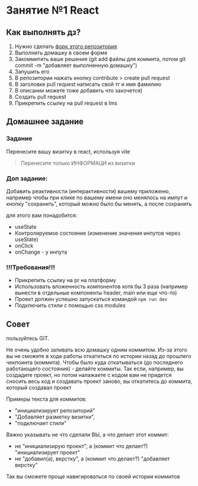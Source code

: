 # Занятие №1 React

## Как выполнять дз?
1. Нужно сделать [форк этого репозитория](https://doka.guide/recipes/github-new-fork/)
2. Выполнить домашку в своем форме
3. Закоммитить ваше решение (git add файлы для коммита, потом git commit -m "добавляет выполненную домашку")
4. Запушить его
5. В репозитории нажать кнопку contribute > create pull request
6. В заголовке pull request написать свой тг и имя фамилию
7. В описании можете тоже добавить что захочется)
8. Создать pull request
9. Прикрепить ссылку на pull request в lms

## Домашнее задание
### Задание
Перенесите вашу визитку в react, используя vite

> Перенесите только ИНФОРМАЦИ из визитки

### Доп задание: 
Добавить реактивности (интерактивности) вашему приложеню, например чтобы при клике по вашему имени оно менялось на импут и кнопку "сохранить", который можно было бы менять, а после сохранить
  
для этого вам понадобится:
- useState
- Контролируемое состояние (изменение значения инпутов через useState)
- onClick
- onChange - у инпута

### !!!Требования!!!
- Прикрепить ссылку на pr на платформу
- Использовать вложенность компонентов хотя бы 3 раза (например вынести в отдельные компоненты header, main или еще что-то)
- Проект должен успешно запускаться командой `npm run dev`
- Подключить стили с помощью css modules

## Совет
пользуйтесь GIT.

Не очень удобно заливать всю домашку одним коммитом. Из-за этого вы не сможете в ходе работы откатиться по истории назад до прошлего чекпоинта (коммита). Чтобы было куда откатываться (до последнего работающего состояния) - делайте коммиты. Так если, например, вы создадите проект, но потом налажаете с кодом вам не придется сносить весь код и создавать проект заново, вы откатитесь до коммита, который создавал проект

Примеры текста для коммитов:
- "инициализирует репозиторий"
- "Добавляет разметку визитки",
- "подключает стили"

Важно указывать не что сделали ВЫ, а что делает этот коммит:
- не "инициализирую проект", а (коммит что делает?) "инициализирует проект"
- не "добавил(а), верстку", а (коммит что делает?) "добавляет верстку"

Так вы сможете проще навигироваться по своей истории коммитов

